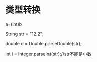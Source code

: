 # 类型转换

a=(int)b

String str = "12.2";

double d = Double.parseDouble(str);

int i = Integer.parseInt(str);//str不能是小数
